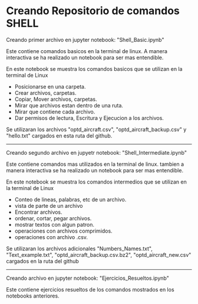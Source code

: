 # Creando Repositorio de comandos SHELL

Creando primer archivo en jupyter notebook: "Shell_Basic.ipynb"

Este contiene comandos basicos en la terminal de linux. A manera interactiva se ha realizado un notebook para ser mas entendible.

En este notebook se muestra los comandos basicos que se utilizan en la terminal de Linux

- Posicionarse en una carpeta.
- Crear archivos, carpetas.
- Copiar, Mover archivos, carpetas.
- Mirar que archivos estan dentro de una ruta.
- Mirar que contiene cada archivo.
- Dar permisos de lectura, Escritura y Ejecucion a los archivos.

Se utilizaran los archivos "optd_aircraft.csv", "optd_aircraft_backup.csv" y "hello.txt" cargados en esta ruta del github.

************************************************************************************************

Creando segundo archivo en jupyetr notebook: "Shell_Intermediate.ipynb"

Este contiene comandos mas utilizados en la terminal de linux. tambien a manera interactiva se ha realizado un notebook para ser mas entendible.

En este notebook se muestra los comandos intermedios que se utilizan en la terminal de Linux

- Conteo de lineas, palabras, etc de un archivo.
- vista de parte de un archivo
- Encontrar archivos.
- ordenar, cortar, pegar archivos.
- mostrar textos con algun patron.
- operaciones con archivos comprimidos.
- operaciones con archivo .csv.

Se utilizaran los archivos adicionales "Numbers_Names.txt", "Text_example.txt", "optd_aircraft_backup.csv.bz2", "optd_aircraft_new.csv" cargados en la ruta del github

************************************************************************************************

Creando archivo en jupyter notebook: "Ejercicios_Resueltos.ipynb"

Este contiene ejercicios resueltos de los comandos mostrados en los notebooks anteriores.

